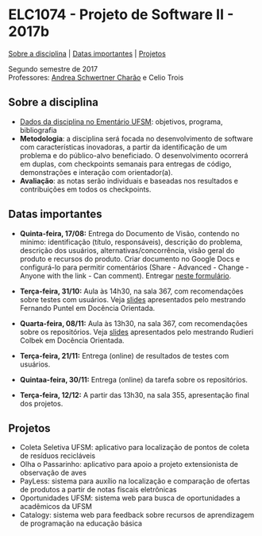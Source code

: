 # ELC1074 - Projeto de Software II - 2017b
[Sobre a disciplina](#sobre-a-disciplina) | [Datas importantes](#datas-importantes) | [Projetos](#projetos)

Segundo semestre de 2017  
Professores: [Andrea Schwertner Charão](http://www.inf.ufsm.br/~andrea) e Celio Trois  

## Sobre a disciplina
- [Dados da disciplina no Ementário UFSM](http://portal.ufsm.br/ementario/disciplina.html?disciplina=53503): objetivos, programa, bibliografia 
- **Metodologia**: a disciplina será focada no desenvolvimento de software com características inovadoras, a partir da identificação de um problema e do público-alvo beneficiado. O desenvolvimento ocorrerá em duplas, com checkpoints semanais para entregas de código, demonstrações e interação com orientador(a).
- **Avaliação**: as notas serão individuais e baseadas nos resultados e contribuições em todos os checkpoints.

## Datas importantes

- **Quinta-feira, 17/08:** Entrega do Documento de Visão, contendo no mínimo: identificação (título, responsáveis), descrição do problema, descrição dos usuários, alternativas/concorrência, visão geral do produto e recursos do produto. Criar documento no Google Docs e configurá-lo para permitir comentários (Share - Advanced - Change - Anyone with the link - Can comment). Entregar [neste formulário](https://docs.google.com/forms/d/e/1FAIpQLSekh9aiLqSkG5qmMka0fWDXrXamuMEZW-K-uiu-3TDt9eRYyw/viewform).

- **Terça-feira, 31/10:** Aula às 14h30, na sala 367, com recomendações sobre testes com usuários. Veja [slides](https://github.com/fpuntel/ELC1074/blob/master/Doc%C3%AAncia%20orientada%20-%20Usabilidade.pdf) apresentados pelo mestrando Fernando Puntel em Docência Orientada.

- **Quarta-feira, 08/11:** Aula às 13h30, na sala 367, com recomendações sobre os repositórios. Veja [slides](https://docs.google.com/presentation/d/1rEsWg9e0_ovrAp4bdzbAVzV7Ln3WchDUo6BrZ1ob8KI/edit?usp=sharing) apresentados pelo mestrando Rudieri Colbek em Docência Orientada.

- **Terça-feira, 21/11:** Entrega (online) de resultados de testes com usuários.

- **Quintaa-feira, 30/11:** Entrega (online) da tarefa sobre os repositórios.

- **Terça-feira, 12/12:** A partir das 13h30, na sala 355, apresentação final dos projetos.

## Projetos

- Coleta Seletiva UFSM: aplicativo para localização de pontos de coleta de resíduos recicláveis
- Olha o Passarinho: aplicativo para apoio a projeto extensionista de observação de aves
- PayLess: sistema para auxílio na localização e comparação de ofertas de produtos a partir de notas fiscais eletrônicas
- Oportunidades UFSM: sistema web para busca de oportunidades a acadêmicos da UFSM
- Catalogy: sistema web para feedback sobre recursos de aprendizagem de programação na educação básica


